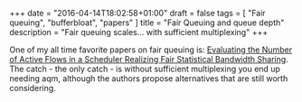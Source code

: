+++
date = "2016-04-14T18:02:58+01:00"
draft = false
tags = [ "Fair queuing", "bufferbloat", "papers" ]
title = "Fair Queuing and queue depth"
description = "Fair queuing scales... with sufficient multiplexing"
+++

One of my all time favorite papers on fair queuing is: [Evaluating the Number of Active Flows in a Scheduler Realizing Fair Statistical Bandwidth Sharing](https://www.researchgate.net/profile/S_Oueslati/publication/234778751_Evaluating_the_number_of_active_flows_in_a_scheduler_realizing_fair_statistical_bandwidth_sharing/links/5451fab10cf2bf864cbab666.pdf).  The catch - the only catch - is without sufficient multiplexing you end up needing aqm, although the authors propose alternatives that are still worth considering.
